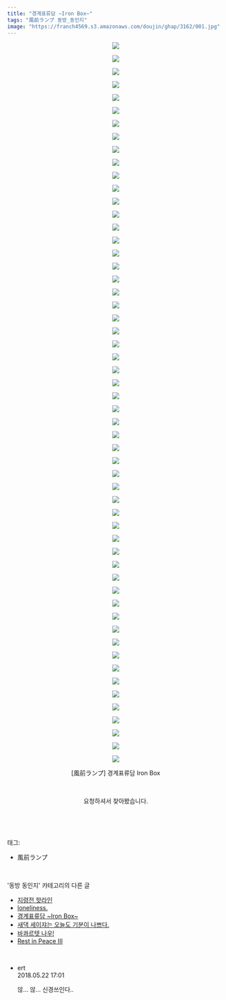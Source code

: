 ```yaml
---
title: "경계표류담 ~Iron Box~"
tags: "風前ランプ 동방_동인지"
image: "https://franch4569.s3.amazonaws.com/doujin/ghap/3162/001.jpg"
---
```

<div class="article">
<p style="text-align: center; clear: none; float: none;"><img src="{{ site.imgserver2 }}/ghap/3162/001.jpg"/></p>
<p style="text-align: center; clear: none; float: none;"><img src="{{ site.imgserver2 }}/ghap/3162/002.jpg"/></p>
<p style="text-align: center; clear: none; float: none;"><img src="{{ site.imgserver2 }}/ghap/3162/003.jpg"/></p>
<p style="text-align: center; clear: none; float: none;"><img src="{{ site.imgserver2 }}/ghap/3162/004.jpg"/></p>
<p style="text-align: center; clear: none; float: none;"><img src="{{ site.imgserver2 }}/ghap/3162/005.jpg"/></p>
<p style="text-align: center; clear: none; float: none;"><img src="{{ site.imgserver2 }}/ghap/3162/006.jpg"/></p>
<p style="text-align: center; clear: none; float: none;"><img src="{{ site.imgserver2 }}/ghap/3162/007.jpg"/></p>
<p style="text-align: center; clear: none; float: none;"><img src="{{ site.imgserver2 }}/ghap/3162/008.jpg"/></p>
<p style="text-align: center; clear: none; float: none;"><img src="{{ site.imgserver2 }}/ghap/3162/009.jpg"/></p>
<p style="text-align: center; clear: none; float: none;"><img src="{{ site.imgserver2 }}/ghap/3162/010.jpg"/></p>
<p style="text-align: center; clear: none; float: none;"><img src="{{ site.imgserver2 }}/ghap/3162/011.jpg"/></p>
<p style="text-align: center; clear: none; float: none;"><img src="{{ site.imgserver2 }}/ghap/3162/012.jpg"/></p>
<p style="text-align: center; clear: none; float: none;"><img src="{{ site.imgserver2 }}/ghap/3162/013.jpg"/></p>
<p style="text-align: center; clear: none; float: none;"><img src="{{ site.imgserver2 }}/ghap/3162/014.jpg"/></p>
<p style="text-align: center; clear: none; float: none;"><img src="{{ site.imgserver2 }}/ghap/3162/015.jpg"/></p>
<p style="text-align: center; clear: none; float: none;"><img src="{{ site.imgserver2 }}/ghap/3162/016.jpg"/></p>
<p style="text-align: center; clear: none; float: none;"><img src="{{ site.imgserver2 }}/ghap/3162/017.jpg"/></p>
<p style="text-align: center; clear: none; float: none;"><img src="{{ site.imgserver2 }}/ghap/3162/018.jpg"/></p>
<p style="text-align: center; clear: none; float: none;"><img src="{{ site.imgserver2 }}/ghap/3162/019.jpg"/></p>
<p style="text-align: center; clear: none; float: none;"><img src="{{ site.imgserver2 }}/ghap/3162/020.jpg"/></p>
<p style="text-align: center; clear: none; float: none;"><img src="{{ site.imgserver2 }}/ghap/3162/021.jpg"/></p>
<p style="text-align: center; clear: none; float: none;"><img src="{{ site.imgserver2 }}/ghap/3162/022.jpg"/></p>
<p style="text-align: center; clear: none; float: none;"><img src="{{ site.imgserver2 }}/ghap/3162/023.jpg"/></p>
<p style="text-align: center; clear: none; float: none;"><img src="{{ site.imgserver2 }}/ghap/3162/024.jpg"/></p>
<p style="text-align: center; clear: none; float: none;"><img src="{{ site.imgserver2 }}/ghap/3162/025.jpg"/></p>
<p style="text-align: center; clear: none; float: none;"><img src="{{ site.imgserver2 }}/ghap/3162/026.jpg"/></p>
<p style="text-align: center; clear: none; float: none;"><img src="{{ site.imgserver2 }}/ghap/3162/027.jpg"/></p>
<p style="text-align: center; clear: none; float: none;"><img src="{{ site.imgserver2 }}/ghap/3162/028.jpg"/></p>
<p style="text-align: center; clear: none; float: none;"><img src="{{ site.imgserver2 }}/ghap/3162/029.jpg"/></p>
<p style="text-align: center; clear: none; float: none;"><img src="{{ site.imgserver2 }}/ghap/3162/030.jpg"/></p>
<p style="text-align: center; clear: none; float: none;"><img src="{{ site.imgserver2 }}/ghap/3162/031.jpg"/></p>
<p style="text-align: center; clear: none; float: none;"><img src="{{ site.imgserver2 }}/ghap/3162/032.jpg"/></p>
<p style="text-align: center; clear: none; float: none;"><img src="{{ site.imgserver2 }}/ghap/3162/033.jpg"/></p>
<p style="text-align: center; clear: none; float: none;"><img src="{{ site.imgserver2 }}/ghap/3162/034.jpg"/></p>
<p style="text-align: center; clear: none; float: none;"><img src="{{ site.imgserver2 }}/ghap/3162/035.jpg"/></p>
<p style="text-align: center; clear: none; float: none;"><img src="{{ site.imgserver2 }}/ghap/3162/036.jpg"/></p>
<p style="text-align: center; clear: none; float: none;"><img src="{{ site.imgserver2 }}/ghap/3162/037.jpg"/></p>
<p style="text-align: center; clear: none; float: none;"><img src="{{ site.imgserver2 }}/ghap/3162/038.jpg"/></p>
<p style="text-align: center; clear: none; float: none;"><img src="{{ site.imgserver2 }}/ghap/3162/039.jpg"/></p>
<p style="text-align: center; clear: none; float: none;"><img src="{{ site.imgserver2 }}/ghap/3162/040.jpg"/></p>
<p style="text-align: center; clear: none; float: none;"><img src="{{ site.imgserver2 }}/ghap/3162/041.jpg"/></p>
<p style="text-align: center; clear: none; float: none;"><img src="{{ site.imgserver2 }}/ghap/3162/042.jpg"/></p>
<p style="text-align: center; clear: none; float: none;"><img src="{{ site.imgserver2 }}/ghap/3162/043.jpg"/></p>
<p style="text-align: center; clear: none; float: none;"><img src="{{ site.imgserver2 }}/ghap/3162/044.jpg"/></p>
<p style="text-align: center; clear: none; float: none;"><img src="{{ site.imgserver2 }}/ghap/3162/045.jpg"/></p>
<p style="text-align: center; clear: none; float: none;"><img src="{{ site.imgserver2 }}/ghap/3162/046.jpg"/></p>
<p style="text-align: center; clear: none; float: none;"><img src="{{ site.imgserver2 }}/ghap/3162/047.jpg"/></p>
<p style="text-align: center; clear: none; float: none;"><img src="{{ site.imgserver2 }}/ghap/3162/048.jpg"/></p>
<p style="text-align: center; clear: none; float: none;"><img src="{{ site.imgserver2 }}/ghap/3162/049.jpg"/></p>
<p style="text-align: center; clear: none; float: none;"><img src="{{ site.imgserver2 }}/ghap/3162/050.jpg"/></p>
<p style="text-align: center; clear: none; float: none;"><img src="{{ site.imgserver2 }}/ghap/3162/051.jpg"/></p>
<p style="text-align: center; clear: none; float: none;"><img src="{{ site.imgserver2 }}/ghap/3162/052.jpg"/></p>
<p style="text-align: center; clear: none; float: none;"><img src="{{ site.imgserver2 }}/ghap/3162/053.jpg"/></p>
<p style="text-align: center; clear: none; float: none;"><img src="{{ site.imgserver2 }}/ghap/3162/054.jpg"/></p>
<p style="text-align: center; clear: none; float: none;"><img src="{{ site.imgserver2 }}/ghap/3162/055.jpg"/></p>
<p style="text-align: center; clear: none; float: none;"><img src="{{ site.imgserver2 }}/ghap/3162/056.jpg"/></p>
<p style="text-align: center; clear: none; float: none;">[風前ランプ] 경계표류담 Iron Box<br/></p>
<p style="text-align: center; clear: none; float: none;"><br/></p>
<p style="text-align: center; clear: none; float: none;">요청하셔서 찾아봤습니다.</p>
<p><br/></p>
</div><br/>
<div class="tagTrail">
<p>태그: </p>
<ul>
<li>風前ランプ</li>
</ul>
</div><br/>
<div class="another">
<p>'동방 동인지' 카테고리의 다른 글</p>
<ul>
<li><a href="/ghap_3165">지령전 핫라인</a></li>
<li><a href="/ghap_3164">loneliness.</a></li>
<li><a href="/ghap_3162">경계표류담 ~Iron Box~</a></li>
<li><a href="/ghap_3158">새댁 세이쟈는 오늘도 기분이 나쁘다.</a></li>
<li><a href="/ghap_3157">바콰르텟 나우!</a></li>
<li><a href="/ghap_3156">Rest in Peace III</a></li>
</ul>
</div><br/>
<div class="cb_module cb_fluid">
<div class="cb_wrt cb_profile">
<div class="comment">
<ul>
<li class="cb_thumb_off" id="comment15260094">
<div class="cb_comment_area">
<div class="cb_info_area">
<div class="cb_section">
<span class="cb_nick_name">ert</span>
</div>
<div class="cb_section">
<span class="cb_date">2018.05.22 17:01 </span>
</div>
</div>
<div class="cb_dsc_comment">
<p class="cb_dsc">
											않... 않... 신경쓰인다..
										</p>
</div>
</div></li>
</ul>
</div>
</div><!-- commentList close -->
</div><br/>

